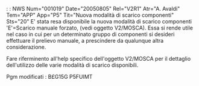  :  : NWS Num="001019" Date="20050805" Rel="V2R1" Atr="A. Avaldi" Tem="APP" App="P5" Tit="Nuova modalità di scarico componenti" Sts="20"
E' stata resa disponibile la nuova modalità di scarico componenti 'E'=Scarico manuale forzato, (vedi oggetto V2/MOSCA).
Essa si rende utile nel caso in cui per un determinato gruppo di componenti si desideri effettuare
il prelievo manuale, a prescindere da qualunque altra considerazione.

Fare riferminento all'help specifico dell'oggetto V2/MOSCA per il dettaglio dell'utilizzo delle varie modalità di scarico disponibili.

Pgm modificati : 
B£G15G
P5FUIMT
